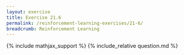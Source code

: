 ```yaml
---
layout: exercise
title: Exercise 21.6
permalink: /reinforcement-learning-exercises/21-6/
breadcrumb: Reinforcement Learning
---
```


{% include mathjax_support %}
{% include_relative question.md %}
